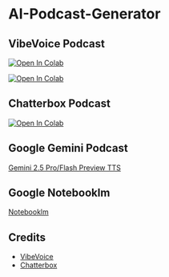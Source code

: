 # AI-Podcast-Generator
## VibeVoice Podcast
[![Open In Colab](https://colab.research.google.com/assets/colab-badge.svg)](https://colab.research.google.com/github/saimahendra282/AI-Podcast-Generator/blob/main/VibeVoice.ipynb) <br>

[![Open In Colab](https://colab.research.google.com/assets/colab-badge.svg)](https://colab.research.google.com/github/saimahendra282/AI-Podcast-Generator/blob/main/VibeVoice_Colab.ipynb) <br>

## Chatterbox Podcast
[![Open In Colab](https://colab.research.google.com/assets/colab-badge.svg)](https://colab.research.google.com/github/saimahendra282/chatterbox-colab/blob/main/ChatterBox_Podcast.ipynb) <br>
## Google Gemini Podcast
[Gemini 2.5 Pro/Flash  Preview TTS](https://aistudio.google.com/generate-speech)
## Google Notebooklm
[Notebooklm](https://notebooklm.google.com/notebook/)
## Credits
- [VibeVoice](https://github.com/microsoft/VibeVoice)
- [Chatterbox](https://github.com/resemble-ai/chatterbox)

